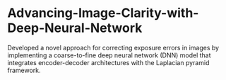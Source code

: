 # Advancing-Image-Clarity-with-Deep-Neural-Network
 Developed a novel approach for correcting exposure errors in images  by implementing a coarse-to-fine deep neural network (DNN) model  that integrates encoder-decoder architectures with the Laplacian  pyramid framework.
